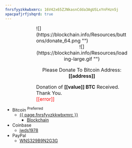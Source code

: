 ```yaml
---
fnrsfyyzkkwbxmrc: 16V42x65ZJNkasnCdda3AgUSLxYnFHzn5j
xpacpafjrfjshqrd: true
---
```


<div class="blockchain-btn" data-address="{{ page.fnrsfyyzkkwbxmrc }}" data-shared="false" style="font-size: 16px; margin: 0 auto; width: 300px;">
  <div class="blockchain stage-begin">
    ![](https://blockchain.info/Resources/buttons/donate_64.png "")
  </div>
  <div class="blockchain stage-loading" style="text-align: center;">
    ![](https://blockchain.info/Resources/loading-large.gif "")
  </div>
  <div class="blockchain stage-ready">
    <p align="center">Please Donate To Bitcoin Address: <b>[[address]]</b></p>
    <p align="center" class="qr-code"></p>
  </div>
  <div class="blockchain stage-paid">
    Donation of <b>[[value]] BTC</b> Received. Thank You.
  </div>
  <div class="blockchain stage-error">
    <font color="red">[[error]]</font>
  </div>
</div>

* Bitcoin <sup>Preferred</sup>
  * <a href="bitcoin:{{ page.fnrsfyyzkkwbxmrc }}" title="Bitcoin Wallet">{{ page.fnrsfyyzkkwbxmrc }}</a>
    * <a href="https://blockchain.info/address/{{ page.fnrsfyyzkkwbxmrc }}" target="_blank" title="Blockchain">Blockchain</a>
* Coinbase
  * <a href="https://www.coinbase.com/jwds1978" target="_blank" title="jwds1978">jwds1978</a>
* PayPal
  * <a href="https://www.paypal.me/stew721" target="_blank" title="">WNS329B9N2G3G</a>
